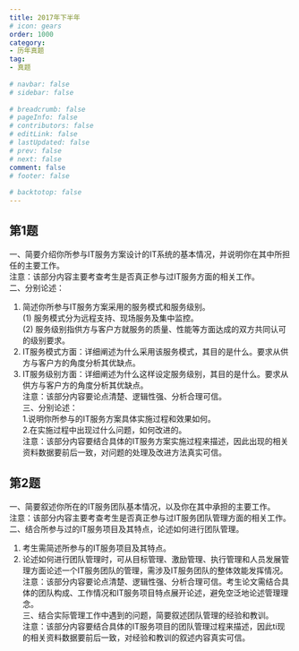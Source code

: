 ```yaml
---  
title: 2017年下半年  
# icon: gears  
order: 1000  
category:  
- 历年真题  
tag:  
- 真题  
  
# navbar: false  
# sidebar: false  
  
# breadcrumb: false  
# pageInfo: false  
# contributors: false  
# editLink: false  
# lastUpdated: false  
# prev: false  
# next: false  
comment: false  
# footer: false  
  
# backtotop: false  
---  
```

## 第1题 ##

一、简要介绍你所参与IT服务方案设计的IT系统的基本情况，并说明你在其中所担任的主要工作。  
注意：该部分内容主要考查考生是否真正参与过IT服务方面的相关工作。  
二、分别论述：  
1. 简述你所参与IT服务方案采用的服务模式和服务级别。  
(1) 服务模式分为远程支持、现场服务及集中监控。  
(2) 服务级别指供方与客户方就服务的质量、性能等方面达成的双方共同认可的级别要求。  
2. IT服务模式方面：详细阐述为什么采用该服务模式，其目的是什么。要求从供方与客户方的角度分析其优缺点。  
3. IT服务级别方面：详细阐述为什么这样设定服务级别，其目的是什么。要求从供方与客户方的角度分析其优缺点。  
注意：该部分内容要论点清楚、逻辑性强、分析合理可信。  
三、分别论述：  
1.说明你所参与的IT服务方案具体实施过程和效果如何。  
2.在实施过程中出现过什么问题，如何改进的。  
注意：该部分内容要结合具体的IT服务方案实施过程来描述，因此出现的相关资料数据要前后一致，对问题的处理及改进方法真实可信。  


## 第2题 ##

一、简要叙述你所在的IT服务团队基本情况，以及你在其中承担的主要工作。  
注意：该部分内容主要考查考生是否真正参与过IT服务团队管理方面的相关工作。  
二、结合所参与过的IT服务项目及其特点，论述如何进行团队管理。  
1. 考生需简述所参与的IT服务项目及其特点。  
2. 论述如何进行团队管理时，可从目标管理、激励管理、执行管理和人员发展管理方面论述一个IT服务团队的管理，需涉及IT服务团队的整体效能发挥情况。  
注意：该部分内容要论点清楚、逻辑性强、分析合理可信。考生论文需结合具体的团队构成、工作情况和IT服务项目特点展开论述，避免空泛地论述管理理念。  
三、结合实际管理工作中遇到的问题，简要叙述团队管理的经验和教训。  
注意：该部分内容要结合具体的IT服务项目的团队管理过程来描述，因此ti现的相关资料数据要前后一致，对经验和教训的叙述内容真实可信。  

